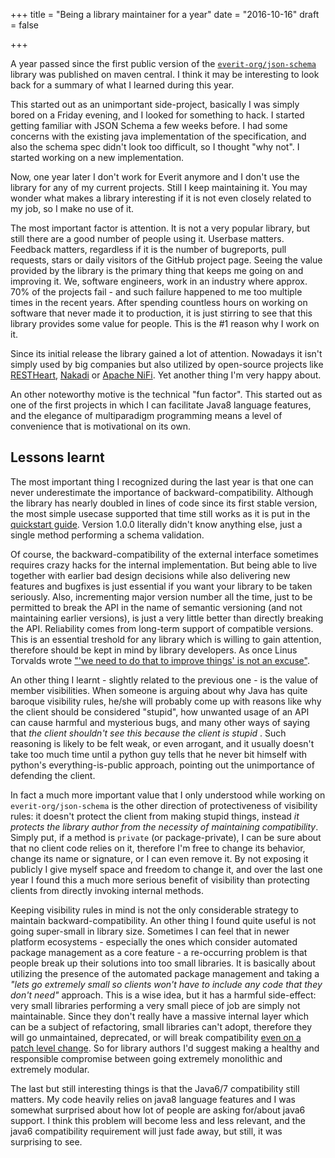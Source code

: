 +++
title = "Being a library maintainer for a year"
date = "2016-10-16"
draft = false

+++

A year passed since the first public version of the [`everit-org/json-schema`](http://github.com/everit-org/json-schema) library was published on maven central. I think it may be interesting to look back for a summary of what I learned during this year.
<!-- more -->

This started out as an unimportant side-project, basically I was simply bored on a Friday evening, and I looked for something to hack.
I started getting familiar with JSON Schema a few weeks before. I had some concerns with the existing java implementation of the specification, and
also the schema spec didn't look too difficult, so I thought "why not". I started working on a new implementation.


Now, one year later I don't work for Everit anymore and I don't use the library for any of my current projects. Still I keep maintaining it. You may wonder what makes a library interesting if it is not even closely related to my job, so I make no use of it.

The most important factor is attention. It is not a very popular library, but still there are a good number of people using it. Userbase matters. Feedback matters, regardless if it is the number of bugreports, pull requests, stars or daily visitors of the GitHub project page. Seeing the value provided by the library is the primary thing that keeps me going on and improving it. We, software engineers, work in an industry where approx. 70% of the projects fail - and such failure happened to me too multiple times in the recent years. After spending countless hours on working on software that never made it to production, it is just stirring to see that this library provides some value for people. This is the #1 reason why I work on it.

Since its initial release the library gained a lot of attention. Nowadays it isn't simply used by big companies but also utilized by open-source projects like [RESTHeart](https://github.com/SoftInstigate/restheart), [Nakadi](https://github.com/zalando/nakadi) or [Apache NiFi](https://github.com/apache/nifi). Yet another thing I'm very happy about.

An other noteworthy motive is the technical "fun factor". This started out as one of the first projects in which I can facilitate Java8 language features, and the elegance of multiparadigm programming means a level of convenience that is motivational on its own.

## Lessons learnt

The most important thing I recognized during the last year is that one can never underestimate the importance of backward-compatibility. Although the library has nearly doubled in lines of code since its first stable version, the most simple usecase supported that time still works as it is put in the [quickstart guide](https://github.com/everit-org/json-schema#quickstart). Version 1.0.0 literally didn't know anything else, just a single method performing a schema validation.

Of course, the backward-compatibility of the external interface sometimes requires crazy hacks for the internal implementation. But being able to live together with earlier bad design decisions while also delivering new features and bugfixes is just essential if you want your library to be taken seriously. Also, incrementing major version number all the time, just to be permitted to break the API in the name of semantic versioning (and not maintaining earlier versions), is just a very little better than directly breaking the API. Reliability comes from long-term support of compatible versions. This is an essential treshold for any library which is willing to gain attention, therefore should be kept in mind by library developers. As once Linus Torvalds wrote ["'we need to do that to improve things' is not an excuse"](https://plus.google.com/115250422803614415116/posts/hMT5kW8LKJk).

An other thing I learnt - slightly related to the previous one - is the value of member visibilities. When someone is arguing about why Java has quite baroque visibility rules, he/she will probably come up with reasons like why the client should be considered "stupid", how unwanted usage of an API can cause harmful and mysterious bugs, and many other ways of saying that _the client shouldn't see this because the client is stupid_ . Such reasoning is likely to be felt weak, or even arrogant, and it usually doesn't take too much time until a python guy tells that he never bit himself with python's everything-is-public approach, pointing out the unimportance of defending the client.

In fact a much more important value that I only understood while working on `everit-org/json-schema` is the other direction of protectiveness of visibility rules: it doesn't protect the client from making stupid things, instead *it protects the library author from the necessity of maintaining compatibility*. Simply put, if a method is `private` (or package-private), I can be sure about that no client code relies on it, therefore I'm free to change its behavior, change its name or signature, or I can even remove it. By not exposing it publicly I give myself space and freedom to change it, and over the last one year I found this a much more serious benefit of visibility than protecting clients from directly invoking internal methods.

Keeping visibility rules in mind is not the only considerable strategy to maintain backward-compatibility. An other thing I found quite useful is not going super-small in library size. Sometimes I can feel that in newer platform ecosystems - especially the ones which consider automated package management as a core feature - a re-occurring problem is that people break up their solutions into too small libraries. It is basically about utilizing the presence of the automated package management and taking a _"lets go extremely small so clients won't have to include any code that they don't need"_ approach. This is a wise idea, but it has a harmful side-effect: very small libraries performing a very small piece of job are simply not maintainable. Since they don't really have a massive internal layer which can be a subject of refactoring, small libraries can't adopt, therefore they will go unmaintained, deprecated, or will break compatibility [even on a patch level change](https://medium.com/@wob/the-sad-state-of-web-development-1603a861d29f#.c4yplz2xj). So for library authors I'd suggest making a healthy and responsible compromise between going extremely monolithic and extremely modular.

The last but still interesting things is that the Java6/7 compatibility still matters. My code heavily relies on java8 language features and I was somewhat surprised about how lot of people are asking for/about java6 support. I think this problem will become less and less relevant, and the java6 compatibility requirement will just fade away, but still, it was surprising to see.
